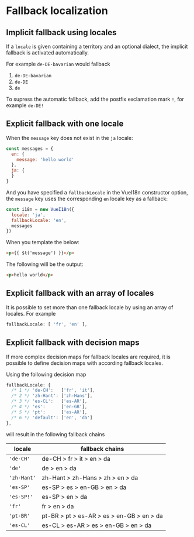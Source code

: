# Fallback localization

## Implicit fallback using locales

If a `locale` is given containing a territory and an optional dialect, the implicit fallback is activated automatically.

For example `de-DE-bavarian` would fallback
1. `de-DE-bavarian`
1. `de-DE`
1. `de`

To supress the automatic fallback, add the postfix exclamation mark `!`, for example `de-DE!`


## Explicit fallback with one locale

When the `message` key does not exist in the `ja` locale:

```javascript
const messages = {
  en: {
    message: 'hello world'
  },
  ja: {
  }
}
```

And you have specified a `fallbackLocale` in the VueI18n constructor option, the `message` key uses the corresponding `en` locale key as a fallback:

```javascript
const i18n = new VueI18n({
  locale: 'ja',
  fallbackLocale: 'en',
  messages
})
```

When you template the below:

```html
<p>{{ $t('message') }}</p>
```

The following will be the output:

```html
<p>hello world</p>
```


## Explicit fallback with an array of locales

It is possible to set more than one fallback locale by using an array of locales. For example

```javascript
fallbackLocale: [ 'fr', 'en' ],
```


## Explicit fallback with decision maps

If more complex decision maps for fallback locales are required, it is possible to define decision maps with according fallback locales.

Using the following decision map

```javascript
fallbackLocale: {
  /* 1 */ 'de-CH':   ['fr', 'it'],
  /* 2 */ 'zh-Hant': ['zh-Hans'],
  /* 3 */ 'es-CL':   ['es-AR'],
  /* 4 */ 'es':      ['en-GB'],
  /* 5 */ 'pt':      ['es-AR'],
  /* 6 */ 'default': ['en', 'da']
},
```

will result in the following fallback chains

| locale | fallback chains |
|--------|-----------------|
| `'de-CH'`   | de-CH > fr > it > en > da |
| `'de'`      | de > en > da |
| `'zh-Hant'` | zh-Hant > zh-Hans > zh > en > da |
| `'es-SP'`   | es-SP > es > en-GB > en > da |
| `'es-SP!'`  | es-SP > en > da |
| `'fr'`      | fr > en > da |
| `'pt-BR'`   | pt-BR > pt > es-AR > es > en-GB > en > da |
| `'es-CL'`   | es-CL > es-AR > es > en-GB > en > da |
